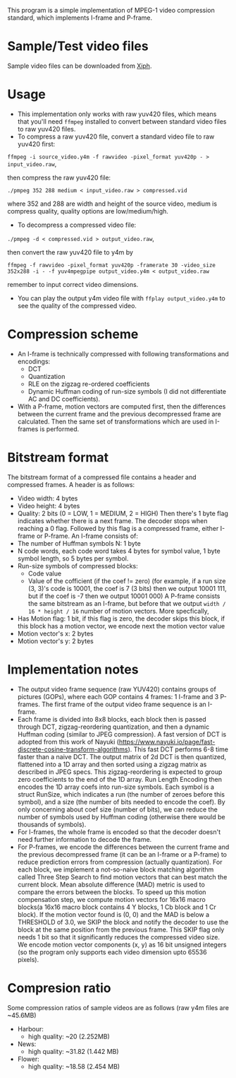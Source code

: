This program is a simple implementation of MPEG-1 video compression standard, which implements I-frame and P-frame.

# Sample/Test video files
Sample video files can be downloaded from [Xiph](https://media.xiph.org/video/derf/).

# Usage
- This implementation only works with raw yuv420 files, which means that you'll need `ffmpeg` installed to convert between standard video files to raw yuv420 files.
- To compress a raw yuv420 file, convert a standard video file to raw yuv420 first:

`ffmpeg -i source_video.y4m -f rawvideo -pixel_format yuv420p - > input_video.raw`,

then compress the raw yuv420 file:

`./pmpeg 352 288 medium < input_video.raw > compressed.vid`

where 352 and 288 are width and height of the source video, medium is compress quality, quality options are low/medium/high.

- To decompress a compressed video file:

`./pmpeg -d < compressed.vid > output_video.raw`,

then convert the raw yuv420 file to y4m by 

`ffmpeg -f rawvideo -pixel_format yuv420p -framerate 30 -video_size 352x288 -i - -f yuv4mpegpipe output_video.y4m < output_video.raw`

remember to input correct video dimensions.

- You can play the output y4m video file with `ffplay output_video.y4m` to see the quality of the compressed video.

# Compression scheme
- An I-frame is technically compressed with following transformations and encodings:
    - DCT
    - Quantization
    - RLE on the zigzag re-ordered coefficients
    - Dynamic Huffman coding of run-size symbols (I did not differentiate AC and DC coefficients).
- With a P-frame, motion vectors are computed first, then the differences between the current frame and the previous decompressed frame are calculated. Then the same set of transformations which are used in I-frames is performed.

# Bitstream format
The bitstream format of a compressed file contains a header and compressed frames. A header is as follows:
- Video width: 4 bytes
- Video height: 4 bytes
- Quality: 2 bits (0 = LOW, 1 = MEDIUM, 2 = HIGH)
Then there's 1 byte flag indicates whether there is a next frame. The decoder stops when reaching a 0 flag. Followed by this flag is a compressed frame, either I-frame or P-frame.
An I-frame consists of:
- The number of Huffman symbols N: 1 byte
- N code words, each code word takes 4 bytes for symbol value, 1 byte symbol length, so 5 bytes per symbol.
- Run-size symbols of compressed blocks:
    - Code value
    - Value of the cofficient (if the coef != zero)
    (for example, if a run size (3, 3)'s code is 10001, the coef is 7 (3 bits) then we output 10001 111,
    but if the coef is -7 then we output 10001 000)
A P-frame consists the same bitstream as an I-frame, but before that we output `width / 16 * height / 16` number of motion vectors. More specfically,
- Has Motion flag: 1 bit, if this flag is zero, the decoder skips this block, if this block has a motion vector, we encode next the motion vector value
- Motion vector's x: 2 bytes
- Motion vector's y: 2 bytes

# Implementation notes
- The output video frame sequence (raw YUV420) contains groups of pictures (GOPs), where each GOP contains 4 frames: 1 I-frame and 3 P-frames. The first frame of the output video frame sequence is an I-frame.
- Each frame is divided into 8x8 blocks, each block then is passed through DCT, zigzag-reordering quantization, and then a dynamic Huffman coding (similar to JPEG compression). A fast version of DCT is adopted from this work of Nayuki (https://www.nayuki.io/page/fast-discrete-cosine-transform-algorithms). This fast DCT performs 6-8 time faster than a naive DCT. The output matrix of 2d DCT is then quantized, flattened into a 1D array and then sorted using a zigzag matrix as described in JPEG specs. This zigzag-reordering is expected to group zero coefficients to the end of the 1D array. Run Length Encoding then encodes the 1D array coefs into run-size symbols. Each symbol is a struct RunSize, which indicates a run (the number of zeroes before this symbol), and a size (the number of bits needed to encode the coef). By only concerning about coef size (number of bits), we can reduce the number of symbols used by Huffman coding (otherwise there would be thousands of symbols).
- For I-frames, the whole frame is encoded so that the decoder doesn't need further information to decode the frame.
- For P-frames, we encode the differences between the current frame and the previous decompressed frame (it can be an I-frame or a P-frame) to reduce prediction errors from compression (actually quantization). For each block, we implement a not-so-naive block matching algorithm called Three Step Search to find motion vectors that can best match the current block. Mean absolute difference (MAD) metric is used to compare the errors between the blocks. To speed up this motion compensation step, we compute motion vectors for 16x16 macro blocks(a 16x16 macro block contains 4 Y blocks, 1 Cb block and 1 Cr block). If the motion vector found is (0, 0) and the MAD is below a THRESHOLD of 3.0, we SKIP the block and notify the decoder to use the block at the same position from the previous frame. This SKIP flag only needs 1 bit so that it significantly reduces the compressed video size. We encode motion vector components (x, y) as 16 bit unsigned integers (so the program only supports each video dimension upto 65536 pixels).

# Compresion ratio
Some compression ratios of sample videos are as follows (raw y4m files are ~45.6MB)
- Harbour:
    - high quality: ~20 (2.252MB)
- News:
    - high quality: ~31.82 (1.442 MB)
- Flower:
    - high quality: ~18.58 (2.454 MB)
